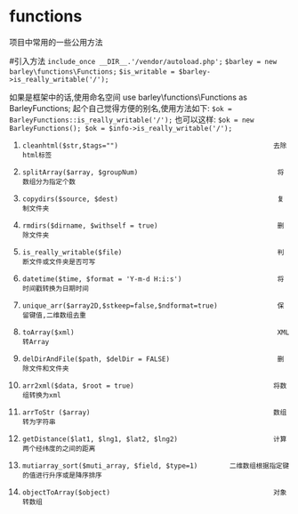 # functions
项目中常用的一些公用方法

#引入方法
`include_once __DIR__.'/vendor/autoload.php';`
`$barley = new barley\functions\Functions;`
`$is_writable = $barley->is_really_writable('/');`

如果是框架中的话,使用命名空间
use barley\functions\Functions as BarleyFunctions;
起个自己觉得方便的别名,使用方法如下:
`$ok = BarleyFunctions::is_really_writable('/');`
也可以这样:
`$ok = new BarleyFunctions();
 $ok = $info->is_really_writable('/');`

1. `cleanhtml($str,$tags="")                                       去除html标签`

2. `splitArray($array, $groupNum)                                   将数组分为指定个数`

3. `copydirs($source, $dest)                                        复制文件夹`

4. `rmdirs($dirname, $withself = true)                              删除文件夹`

5. `is_really_writable($file)                                       判断文件或文件夹是否可写`

6. `datetime($time, $format = 'Y-m-d H:i:s')                        将时间戳转换为日期时间`

7. `unique_arr($array2D,$stkeep=false,$ndformat=true)               保留键值,二维数组去重`               
8. `toArray($xml)                                                   XML转Array`

9. `delDirAndFile($path, $delDir = FALSE)                           删除文件和文件夹`

10. `arr2xml($data, $root = true)                                   将数组转换为xml`

11. `arrToStr ($array)                                              数组转为字符串`

12. `getDistance($lat1, $lng1, $lat2, $lng2)                        计算两个经纬度的之间的距离`

13. `mutiarray_sort($muti_array, $field, $type=1)        二维数组根据指定键的值进行升序或是降序排序`

13. `objectToArray($object)                                         对象转数组`